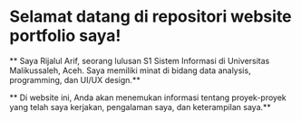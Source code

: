 # Selamat datang di repositori website portfolio saya!

** Saya Rijalul Arif, seorang lulusan S1 Sistem Informasi di Universitas Malikussaleh, Aceh. Saya memiliki minat di bidang data analysis, programming, dan UI/UX design.**

** Di website ini, Anda akan menemukan informasi tentang proyek-proyek yang telah saya kerjakan, pengalaman saya, dan keterampilan saya.**
